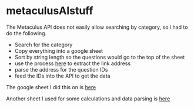# metaculusAIstuff

The Metaculus API does not easily allow searching by category, so i had to do the following.
 - Search for the category
 - Copy everything into a google sheet
 - Sort by string length so the questions would go to the top of the sheet
 - use the process [here](https://www.bettercloud.com/monitor/the-academy/extract-urls-or-link-text-from-a-google-sheets-cell/) to extract the link address
 - parse the address for the question IDs
 - feed the IDs into the API to get the data

The google sheet I did this on is [here](https://docs.google.com/spreadsheets/d/1qhUzC4y5lR3S7ZSPxbEiun38ovfv-57VYTH_PhstckI/edit#gid=0) 

Another sheet I used for some calculations and data parsing is [here](https://docs.google.com/spreadsheets/d/1qhUzC4y5lR3S7ZSPxbEiun38ovfv-57VYTH_PhstckI/edit#gid=0)
